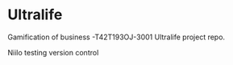 # Ultralife
Gamification of business -T42T193OJ-3001 Ultralife project repo.

Niilo testing version control